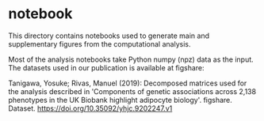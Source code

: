 # notebook
This directory contains notebooks used to generate main and supplementary figures from the computational analysis.

Most of the analysis notebooks take Python numpy (npz) data as the input. The datasets used in our publication is available at figshare:

Tanigawa, Yosuke; Rivas, Manuel (2019): Decomposed matrices used for the analysis described in 'Components of genetic associations across 2,138 phenotypes in the UK Biobank highlight adipocyte biology'. figshare. Dataset.
https://doi.org/10.35092/yhjc.9202247.v1
